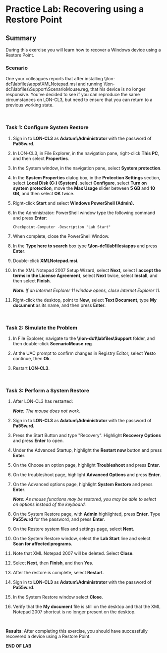 # Practice Lab: Recovering using a Restore Point

## Summary

During this exercise you will learn how to recover a Windows device using a
Restore Point.

### Scenario

One your colleagues reports that after installing
\\\\lon-dc1\\labfiles\\apps\\XMLNotepad.msi and running \\\\lon-dc1\\labfiles\\Support\\ScenarioMouse.reg,
that his device is no longer responsive. You've decided to see if you can
reproduce the same circumstances on LON-CL3, but need to ensure that you can
return to a previous working state.

 

### Task 1: Configure System Restore

1.  Sign in to **LON-CL3** as **Adatum\\Administrator** with the password of
    **Pa55w.rd**.

2.  In LON-CL3, in File Explorer, in the navigation pane, right-click **This
    PC**, and then select **Properties**.

3.  In the System window, in the navigation pane, select **System protection**.

4.  In the **System Properties** dialog box, in the **Protection Settings**
    section, select **Local Disk (C:) (System)**, select **Configure**, select
    **Turn on system protection**, move the **Max Usage** slider between **5
    GB** and **10 GB**, and then select **OK** twice.

5.  Right-click **Start** and select **Windows PowerShell (Admin).**

6.  In the Administrator: PowerShell window type the following command and press
    **Enter**:

    ``` 
    Checkpoint-Computer -Description "Lab Start"
    ```

1.  When complete, close the PowerShell Window.

2.  In the **Type here to search** box type **\\\\lon-dc1\\labfiles\\apps** and press
    **Enter**.

3.  Double-click **XMLNotepad.msi**.

4.  In the XML Notepad 2007 Setup Wizard, select **Next**, select **I accept the
    terms in the License Agreement**, select **Next** twice, select **Install**,
    and then select **Finish**.

    _**Note**: If an Internet Explorer 11 window opens, close Internet Explorer 11._

1.  Right-click the desktop, point to **New**, select **Text Document**, type
    **My document** as its name, and then press **Enter**.

 

### Task 2: Simulate the Problem

1.  In File Explorer, navigate to the **\\\\lon-dc1\\labfiles\\Support** folder,
    and then double-click **ScenarioMouse.reg**

2.  At the UAC prompt to confirm changes in Registry Editor, select **Yes**to continue, then **Ok**.

3.  Restart **LON-CL3**.

 

### Task 3: Perform a System Restore

1.  After LON-CL3 has restarted:

    _**Note**: The mouse does not work._

1.  Sign in to **LON-CL3** as **Adatum\\Administrator** with the password of
    **Pa55w.rd**.

2.  Press the Start Button and type "Recovery". Highlight **Recovery Options**
    and press **Enter** to open.

3.  Under the Advanced Startup, highlight the **Restart now** button and press
    **Enter**.

4.  On the Choose an option page, highlight **Troubleshoot** and press
    **Enter**.

5.  On the troubleshoot page, highlight **Advanced Options** and press
    **Enter**.

6.  On the Advanced options page, highlight **System Restore** and press
    **Enter**.

    _**Note**: As mouse functions may be restored, you may be able to select on
    options instead of the keyboard._

1.  On the System Restore page, with **Admin** highlighted, press **Enter**.
    Type **Pa55w.rd** for the password, and press **Enter**.

2.  On the Restore system files and settings page, select **Next**.

3.  On the System Restore window, select the **Lab Start** line and select
    **Scan for affected programs**.

4.  Note that XML Notepad 2007 will be deleted. Select **Close**.

5.  Select **Next**, then **Finish**, and then **Yes**.

6.  After the restore is complete, select **Restart**.

7.  Sign in to **LON-CL3** as **Adatum\\Administrator** with the password of
    **Pa55w.rd**.

8.  In the System Restore window select **Close**.

9.  Verify that the **My document** file is still on the desktop and that the
    XML Notepad 2007 shortcut is no longer present on the desktop.

 

**Results**: After completing this exercise, you should have successfully
recovered a device using a Restore Point.

**END OF LAB**
